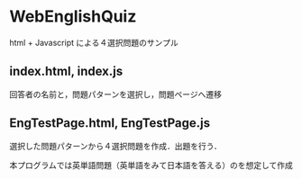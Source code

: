 # WebEnglishQuiz
html + Javascript による４選択問題のサンプル

## index.html, index.js
回答者の名前と，問題パターンを選択し，問題ページへ遷移

## EngTestPage.html, EngTestPage.js
選択した問題パターンから４選択問題を作成．出題を行う．

本プログラムでは英単語問題（英単語をみて日本語を答える）のを想定して作成
